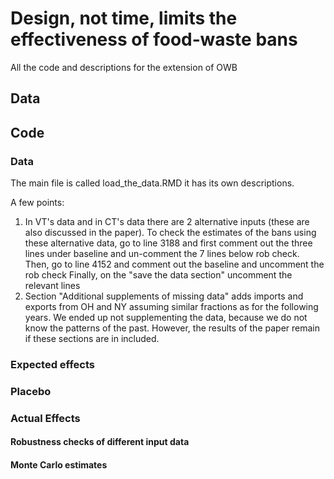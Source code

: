 # Design, not time, limits the effectiveness of food‑waste bans
All the code and descriptions for the extension of OWB

## Data 

## Code

### Data

The main file is called load_the_data.RMD it has its own descriptions. 

A few points: 

1) In VT's data and in CT's data there are 2 alternative inputs (these are also discussed in the paper).
   To check the estimates of the bans using these alternative data, go to  line 3188 and first comment out the three lines under baseline and un-comment the 7 lines below rob check.
   Then, go to line 4152 and comment out the baseline and uncomment the rob check 
   Finally, on the "save the data section" uncomment the relevant lines 
2)  Section "Additional supplements of missing data" adds imports and exports from OH and NY assuming similar fractions as for the following years. We ended up not supplementing the data, because we do not know the patterns of the past.
    However, the results of the paper remain if these sections are in included. 

### Expected effects 

### Placebo 

### Actual Effects 

#### Robustness checks of different input data 

#### Monte Carlo estimates
